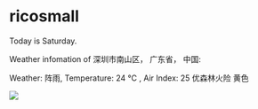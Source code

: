 # ricosmall

Today is Saturday.

Weather infomation of 深圳市南山区， 广东省， 中国: 

Weather: 阵雨, Temperature: 24 ℃ , Air Index: 25 优森林火险 黄色

<img src="https://github-readme-stats.vercel.app/api?username=ricosmall&show_icons=true" />
